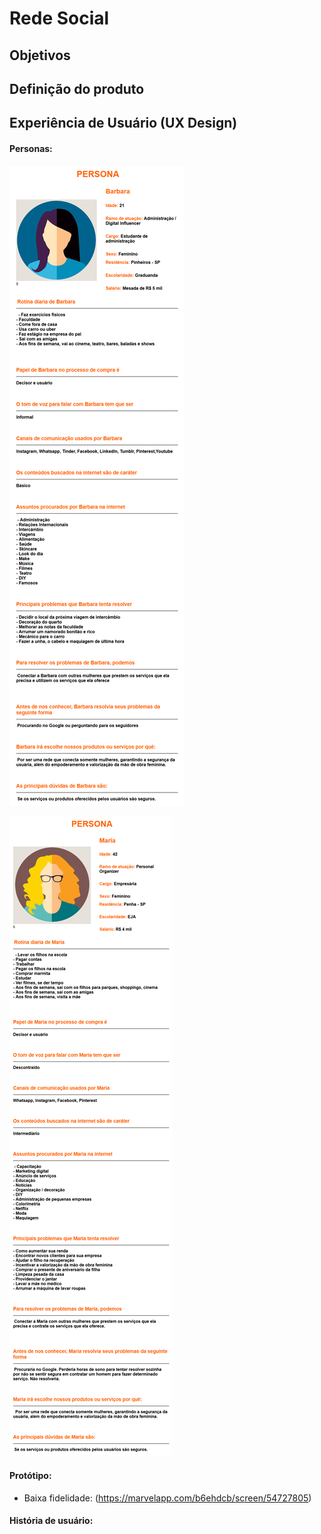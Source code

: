 # Rede Social

## Objetivos

## Definição do produto

## Experiência de Usuário (UX Design)

#### Personas:

![Barbara](Barbara.png)

![Maria](Maria.png)

#### Protótipo:

* Baixa fidelidade: (https://marvelapp.com/b6ehdcb/screen/54727805)

#### História de usuário: